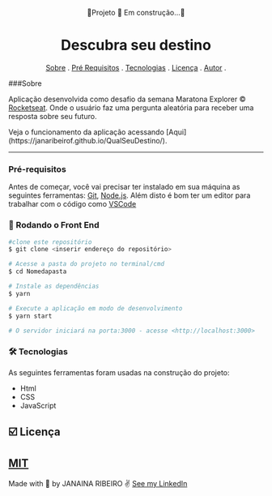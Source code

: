 <p align="center">🚧​Projeto 🚀​ Em construção...🚧​</p>

<h1 align="center"> Descubra seu destino</h1>

<p align="center">
<a href="#Sobre">Sobre</a> .
<a href="#pre-requisitos">Pré Requisitos</a> .
<a href="#tecnologias">Tecnologias</a> .
<a href="#licenc-a">Licença</a> .
<a href="#autor">Autor</a> .
</p>

###Sobre

Aplicação desenvolvida como desafio da semana Maratona Explorer &copy; [Rocketseat](https://rocketseat.com.br/). Onde o usuário faz uma pergunta aleatória para receber uma resposta sobre seu futuro.
<p>
Veja o funcionamento da aplicação acessando [Aqui](https://janaribeirof.github.io/QualSeuDestino/).
<hr>


<h4 align="center">
 

 <!--<h1 align="center">
    <img alt="Readme" scr="./> (Pra incluir o gif ou imagem do projeto do projeto.) -->

### Pré-requisitos

 Antes de começar, você vai precisar ter instalado em sua máquina as seguintes ferramentas:
 [Git](https://git-scm.com), [Node.js](https://nodejs.org/en/).
 Além disto é bom ter um editor para trabalhar com o código como [VSCode](https://code.visualstudio.com/) 

### 🎲 Rodando o Front End

 ```bash
 #clone este repositório
 $ git clone <inserir endereço do repositório>

 # Acesse a pasta do projeto no terminal/cmd
 $ cd Nomedapasta

 # Instale as dependências
 $ yarn

 # Execute a aplicação em modo de desenvolvimento
 $ yarn start

 # O servidor iniciará na porta:3000 - acesse <http://localhost:3000>
 ```

 ### 🛠️ Tecnologias

 As seguintes ferramentas foram usadas na construção do projeto:

 - Html
 - CSS
 - JavaScript

 ## ☑️ Licença
  [MIT](LICENSE)
 ---

 Made with 💜 by JANAINA RIBEIRO ✌️ [See my LinkedIn](https://www.linkedin.com/in/janaina-ribeiro-9624044b/)
